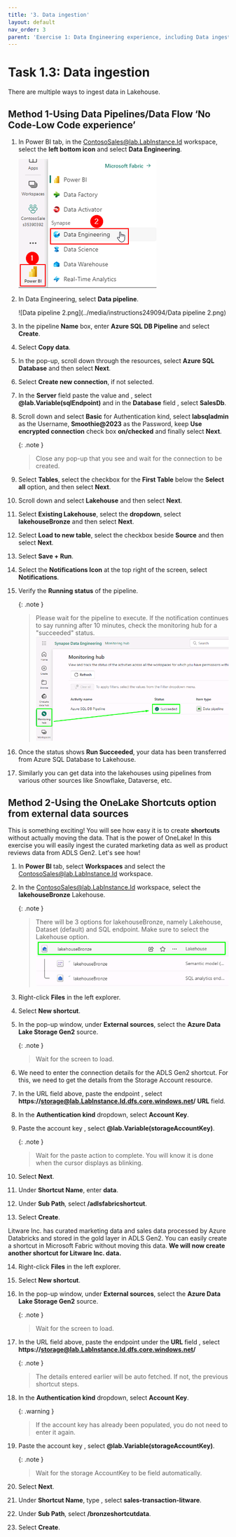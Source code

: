 ```yaml
---
title: '3. Data ingestion'
layout: default
nav_order: 3
parent: 'Exercise 1: Data Engineering experience, including Data ingestion from a spectrum of analytical data sources into OneLake'
---
```


# Task 1.3: Data ingestion

There are multiple ways to ingest data in Lakehouse.

## Method 1-Using Data Pipelines/Data Flow ‘No Code-Low Code experience’

1. In Power BI tab, in the ContosoSales@lab.LabInstance.Id workspace, select the **left bottom icon** and select **Data Engineering**.

	![DE.](../media/instructions240153/task-1.3.1.png)

2. In Data Engineering, select **Data pipeline**.

	![Data pipeline 2.png](../media/instructions249094/Data pipeline 2.png)

3. In the pipeline **Name** box, enter **Azure SQL DB Pipeline** and select **Create**.

4. Select **Copy data**.

5. In the pop-up, scroll down through the resources, select **Azure SQL Database** and then select **Next**.

6. Select **Create new connection**, if not selected.


7. In the **Server** field paste the value and , select **@lab.Variable(sqlEndpoint)** and in the **Database** field , select **SalesDb**.


8. Scroll down and select **Basic** for Authentication kind, select **labsqladmin** as the Username, **Smoothie@2023** as the Password, keep **Use encrypted connection** check box **on/checked** and finally select **Next**.

	{: .note }
 	>Close any pop-up that you see and wait for the connection to be created.

9. Select **Tables**, select the checkbox for the **First Table** below the **Select all** option, and then select **Next**.

10. Scroll down and select **Lakehouse** and then select **Next**.

11. Select **Existing Lakehouse**, select the **dropdown**, select **lakehouseBronze** and then select **Next**.

12. Select **Load to new table**, select the checkbox beside **Source** and then select **Next**.

13. Select **Save + Run**.

14. Select the **Notifications Icon** at the top right of the screen, select **Notifications**.

15. Verify the **Running status** of the pipeline.

	{: .note }
 	>Please wait for the pipeline to execute. If the notification continues to say running after 10 minutes, check the monitoring hub for a "succeeded" status.
	>![0faouzwm.png](../media/instructions249094/0faouzwm.png)

16. Once the status shows **Run Succeeded**, your data has been transferred from Azure SQL Database to Lakehouse.

17. Similarly you can get data into the lakehouses using pipelines from various other sources like Snowflake, Dataverse, etc. 

## Method 2-Using the OneLake Shortcuts option from external data sources

This is something exciting! You will see how easy it is to create **shortcuts** without actually moving the data. That is the power of OneLake! In this exercise you will easily ingest the curated marketing data as well as product reviews data from ADLS Gen2. Let's see how!

1. In **Power BI** tab, select **Workspaces** and select the ContosoSales@lab.LabInstance.Id workspace.


2. In the ContosoSales@lab.LabInstance.Id workspace, select the **lakehouseBronze** Lakehouse.


	{: .note }
 	>There will be 3 options for lakehouseBronze, namely Lakehouse, Dataset (default) and SQL endpoint. Make sure to select the Lakehouse option.
 	>![ub6haecs.png](../media/instructions249094/ub6haecs.png)


3. Right-click **Files** in the left explorer.

4. Select **New shortcut**.

5. In the pop-up window, under **External sources**, select the **Azure Data Lake Storage Gen2** source.

	{: .note }
 	>Wait for the screen to load.

6. We need to enter the connection details for the ADLS Gen2 shortcut. For this, we need to get the details from the Storage Account resource.

7. In the URL field above, paste the endpoint , select  **https://storage@lab.LabInstance.Id.dfs.core.windows.net/** **URL** field.

8. In the **Authentication kind** dropdown, select **Account Key**.

9. Paste the account key , select **@lab.Variable(storageAccountKey)**.

	{: .note }
 	> Wait for the paste action to complete. You will know it is done when the cursor displays as blinking.

10. Select **Next**.

11. Under **Shortcut Name**, enter **data**.

12. Under **Sub Path**, select **/adlsfabricshortcut**.

13. Select **Create**.


Litware Inc. has curated marketing data and sales data processed by Azure Databricks and stored in the gold layer in ADLS Gen2. You can easily create a shortcut in Microsoft Fabric without moving this data. **We will now create another shortcut for Litware Inc. data.**

14. Right-click **Files** in the left explorer.

15. Select **New shortcut**.

16. In the pop-up window, under **External sources**, select the **Azure Data Lake Storage Gen2** source.

	{: .note }
 	>Wait for the screen to load.

17. In the URL field above, paste the endpoint under the **URL** field , select **https://storage@lab.LabInstance.Id.dfs.core.windows.net/**

	{: .note }
 	>The details entered earlier will be auto fetched. If not, the previous shortcut steps.

18. In the **Authentication kind** dropdown, select **Account Key**.

	{: .warning }
 	> If the account key has already been populated, you do not need to enter it again.

19. Paste the account key , select **@lab.Variable(storageAccountKey)**.

	{: .note }
 	>Wait for the storage AccountKey to be field automatically.

20. Select **Next**.

21. Under **Shortcut Name**, type , select **sales-transaction-litware**.

22. Under **Sub Path**, select **/bronzeshortcutdata**.

23. Select **Create**.
